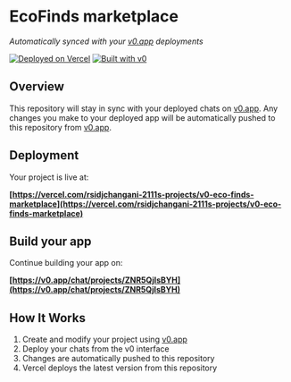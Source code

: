 # EcoFinds marketplace

*Automatically synced with your [v0.app](https://v0.app) deployments*

[![Deployed on Vercel](https://img.shields.io/badge/Deployed%20on-Vercel-black?style=for-the-badge&logo=vercel)](https://vercel.com/rsidjchangani-2111s-projects/v0-eco-finds-marketplace)
[![Built with v0](https://img.shields.io/badge/Built%20with-v0.app-black?style=for-the-badge)](https://v0.app/chat/projects/ZNR5QjIsBYH)

## Overview

This repository will stay in sync with your deployed chats on [v0.app](https://v0.app).
Any changes you make to your deployed app will be automatically pushed to this repository from [v0.app](https://v0.app).

## Deployment

Your project is live at:

**[https://vercel.com/rsidjchangani-2111s-projects/v0-eco-finds-marketplace](https://vercel.com/rsidjchangani-2111s-projects/v0-eco-finds-marketplace)**

## Build your app

Continue building your app on:

**[https://v0.app/chat/projects/ZNR5QjIsBYH](https://v0.app/chat/projects/ZNR5QjIsBYH)**

## How It Works

1. Create and modify your project using [v0.app](https://v0.app)
2. Deploy your chats from the v0 interface
3. Changes are automatically pushed to this repository
4. Vercel deploys the latest version from this repository
